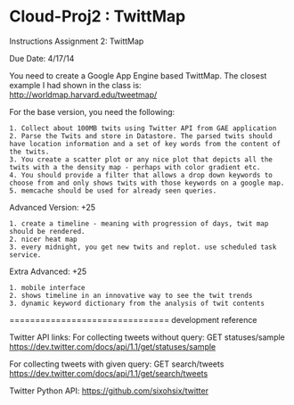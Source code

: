 Cloud-Proj2 : TwittMap
===========

Instructions
Assignment 2: TwittMap

Due Date: 4/17/14

You need to create a Google App Engine based TwittMap. The closest example I had shown in the class is: http://worldmap.harvard.edu/tweetmap/

For the base version, you need the following:

	1. Collect about 100MB twits using Twitter API from GAE application
	2. Parse the Twits and store in Datastore. The parsed twits should have location information and a set of key words from the content of the twits.
	3. You create a scatter plot or any nice plot that depicts all the twits with a the density map - perhaps with color gradient etc.
	4. You should provide a filter that allows a drop down keywords to choose from and only shows twits with those keywords on a google map.
	5. memcache should be used for already seen queries.

Advanced Version: +25

	1. create a timeline - meaning with progression of days, twit map should be rendered.
	2. nicer heat map
	3. every midnight, you get new twits and replot. use scheduled task service.

Extra Advanced: +25

	1. mobile interface
	2. shows timeline in an innovative way to see the twit trends
	3. dynamic keyword dictionary from the analysis of twit contents

===============================
development reference

Twitter API links:
For collecting tweets without query: GET statuses/sample
https://dev.twitter.com/docs/api/1.1/get/statuses/sample

For collecting tweets with given query: GET search/tweets
https://dev.twitter.com/docs/api/1.1/get/search/tweets

Twitter Python API:
https://github.com/sixohsix/twitter
